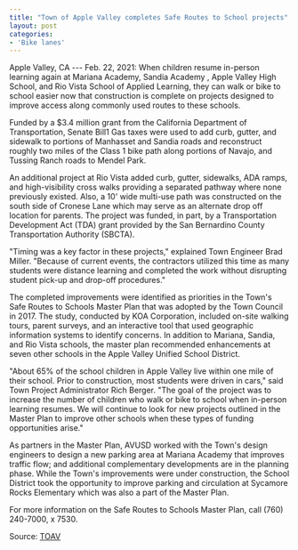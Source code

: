 ```yaml
---
title: "Town of Apple Valley completes Safe Routes to School projects"
layout: post
categories:
- 'Bike lanes'
---
```


Apple Valley, CA --- Feb. 22, 2021: When children resume in-person learning again at Mariana Academy, Sandia Academy , Apple Valley High School, and Rio Vista School of Applied Learning, they can walk or bike to school easier now that construction is complete on projects designed to improve access along commonly used routes to these schools.

Funded by a $3.4 million grant from the California Department of Transportation, Senate Bill1 Gas taxes were used to add curb, gutter, and sidewalk to portions of Manhasset and Sandia roads and reconstruct roughly two miles of the Class 1 bike path along portions of Navajo, and Tussing Ranch roads to Mendel Park.

An additional project at Rio Vista added curb, gutter, sidewalks, ADA ramps, and high-visibility cross walks providing a separated pathway where none previously existed. Also, a 10' wide multi-use path was constructed on the south side of Cronese Lane which may serve as an alternate drop off location for parents. The project was funded, in part, by a Transportation Development Act (TDA) grant provided by the San Bernardino County Transportation Authority (SBCTA).

"Timing was a key factor in these projects," explained Town Engineer Brad Miller. "Because of current events, the contractors utilized this time as many students were distance learning and completed the work without disrupting student pick-up and drop-off procedures."

The completed improvements were identified as priorities in the Town's Safe Routes to Schools Master Plan that was adopted by the Town Council in 2017. The study, conducted by KOA Corporation, included on-site walking tours, parent surveys, and an interactive tool that used geographic information systems to identify concerns. In addition to Mariana, Sandia, and Rio Vista schools, the master plan recommended enhancements at seven other schools in the Apple Valley Unified School District.

"About 65% of the school children in Apple Valley live within one mile of their school. Prior to construction, most students were driven in cars," said Town Project Administrator Rich Berger. "The goal of the project was to increase the number of children who walk or bike to school when in-person learning resumes. We will continue to look for new projects outlined in the Master Plan to improve other schools when these types of funding opportunities arise."

As partners in the Master Plan, AVUSD worked with the Town's design engineers to design a new parking area at Mariana Academy that improves traffic flow; and additional complementary developments are in the planning phase. While the Town's improvements were under construction, the School District took the opportunity to improve parking and circulation at Sycamore Rocks Elementary which was also a part of the Master Plan.

For more information on the Safe Routes to Schools Master Plan, call (760) 240-7000, x 7530.

Source: [TOAV](https://www.applevalley.org/Home/Components/News/News/4472/333?backlist=%2f)